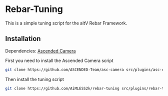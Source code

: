 
# Rebar-Tuning

This is a simple tuning script for the altV Rebar Framework.

## Installation
Dependencies: [Ascended Camera](https://rebar-ascended.dev/open-source/ascended-camera/installation/)

First you need to install the Ascended Camera script

```bash
git clone https://github.com/ASCENDED-Team/asc-camera src/plugins/asc-camera
```

Then install the tuning script
```bash
git clone https://github.com/AiMLESS2k/rebar-tuning src/plugins/rebar-tuning
```
